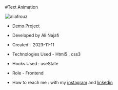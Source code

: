 #Text Animation


![aliafrouz](https://github.com/aliafrouz/textAnimation/assets/147813870/e59d8fb4-6daf-4513-b0d8-53346a0f173a)




- [Demo Project](https://alinajafi-developer.github.io/textAnimation/)

- Developed by Ali Najafi

- Created - 2023-11-11

- Technologies Used - Html5 , css3

- Hooks Used : useState 

- Role - Frontend

- How to reach me : with my [instagram](https://www.instagram.com/alinajafi_developer) and [linkedin](https://www.linkedin.com/in/alinajafi-developer/)
